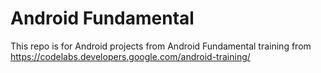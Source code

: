 # Android Fundamental 

This repo is for Android projects from Android Fundamental training from
https://codelabs.developers.google.com/android-training/


